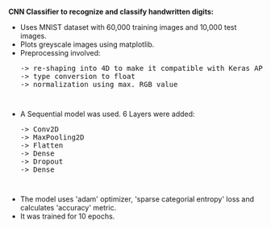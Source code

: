 **CNN Classifier to recognize and classify handwritten digits:**
- Uses MNIST dataset with 60,000 training images and 10,000 test images.
- Plots greyscale images using matplotlib.
- Preprocessing involved: 
  <pre>
  -> re-shaping into 4D to make it compatible with Keras API
  -> type conversion to float
  -> normalization using max. RGB value
  <pre>
- A Sequential model was used. 6 Layers were added:
  <pre>
  -> Conv2D
  -> MaxPooling2D
  -> Flatten
  -> Dense
  -> Dropout
  -> Dense
  <pre>
- The model uses 'adam' optimizer, 'sparse categorial entropy' loss and calculates 'accuracy' metric.
- It was trained for 10 epochs.
